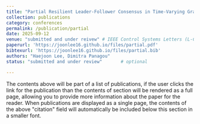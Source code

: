 ```yaml
---
title: "Partial Resilient Leader-Follower Consensus in Time-Varying Graphs"
collection: publications
category: conferences
permalink: /publication/partial
date: 2025-09-12
venue: "submitted and under reivew" # IEEE Control Systems Letters (L-CSS)
paperurl: 'https://joonlee16.github.io/files/partial.pdf'
bibtexurl: 'https://joonlee16.github.io/files/partial.bib'
authors: "Haejoon Lee, Dimitra Panagou"
status: "submitted and under review"       # optional

---
```

The contents above will be part of a list of publications, if the user clicks the link for the publication than the contents of section will be rendered as a full page, allowing you to provide more information about the paper for the reader. When publications are displayed as a single page, the contents of the above "citation" field will automatically be included below this section in a smaller font.
